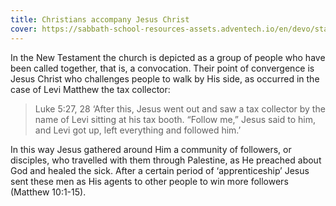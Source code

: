 ```yaml
---
title: Christians accompany Jesus Christ
cover: https://sabbath-school-resources-assets.adventech.io/en/devo/start-into-life/14-no-one-lives-for-themselves/ptR1679593491544.jpg
---
```


In the New Testament the church is depicted as a group of people who have been called together, that is, a convocation. Their point of convergence is Jesus Christ who challenges people to walk by His side, as occurred in the case of Levi Matthew the tax collector:

> <callout>Luke 5:27, 28</callout>
> ‘After this, Jesus went out and saw a tax collector by the name of Levi sitting at his tax booth. “Follow me,” Jesus said to him, and Levi got up, left everything and followed him.’

In this way Jesus gathered around Him a community of followers, or disciples, who travelled with them through Palestine, as He preached about God and healed the sick. After a certain period of ‘apprenticeship’ Jesus sent these men as His agents to other people to win more followers (Matthew 10:1-15).